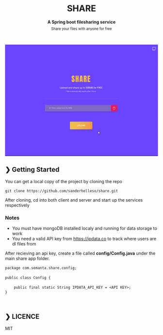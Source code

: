<h1 align="center">SHARE</h1>

<p align="center">
<b>A Spring boot filesharing service</b><br>
<sub>Share your files with anyone for free</sub>
</p>

<br>

<p align="center">
<a href="https://github.com/sanderhelleso">
<img src="https://github.com/sanderhelleso/share/blob/master/client/public/img/preview.gif" alt="preview">
</a>

<br>

## ❯ Getting Started

You can get a local copy of the project by cloning the repo

```
git clone https://github.com/sanderhelleso/share.git
```
After cloning, cd into both client and server and start up the services respectively

### Notes 
- You must have mongoDB installed localy and running for data storage to work
- You need a valid API key from https://ipdata.co to track where users are dl files from

After recieving an api key, create a file called **config/Config.java** under the main share app folder.

```
package com.semanta.share.config;

public class Config {

    public final static String IPDATA_API_KEY = <API KEY>;
}
```


<br>

## ❯ LICENCE
MIT
